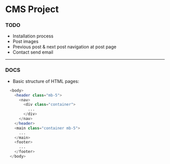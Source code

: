 # CMS Project

### TODO

- Installation process
- Post images
- Previous post & next post navigation at post page
- Contact send email

---

### DOCS

- Basic structure of HTML pages:

```php
  <body>
    <header class="mb-5">
      <nav>
        <div class="container">
          ...
        </div>
      </nav>
    </header>
    <main class="container mb-5">
      ...
    </main>
    <footer>
      ...
    </footer>
  </body>
```
